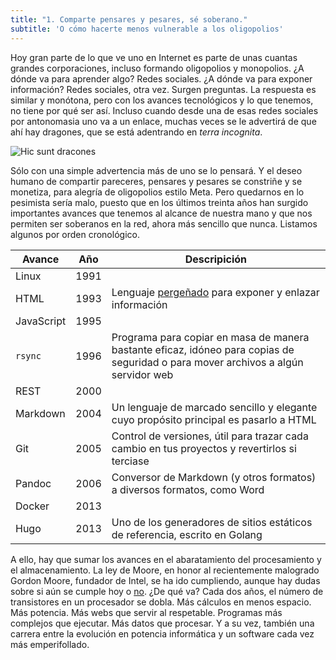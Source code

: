 ```yaml
---
title: "1. Comparte pensares y pesares, sé soberano."
subtitle: 'O cómo hacerte menos vulnerable a los oligopolios'
---
```


Hoy gran parte de lo que ve uno en Internet es parte de unas cuantas grandes corporaciones, incluso formando oligopolios y monopolios. ¿A dónde va para aprender algo? Redes sociales. ¿A dónde va para exponer información? Redes sociales, otra vez. Surgen preguntas. La respuesta es similar y monótona, pero con los avances tecnológicos y lo que tenemos, no tiene por qué ser así. Incluso cuando desde una de esas redes sociales por antonomasia uno va a un enlace, muchas veces se le advertirá de que ahí hay dragones, que se está adentrando en _terra incognita_.

![Hic sunt dracones](https://upload.wikimedia.org/wikipedia/commons/5/5c/Lennox_Globe%2C_by_B.F._Da_Costa.png)

Sólo con una simple advertencia más de uno se lo pensará. Y el deseo humano de compartir pareceres, pensares y pesares se constriñe y se monetiza, para alegría de oligopolios estilo Meta. Pero quedarnos en lo pesimista sería malo, puesto que en los últimos treinta años han surgido importantes avances que tenemos al alcance de nuestra mano y que nos permiten ser soberanos en la red, ahora más sencillo que nunca. Listamos algunos por orden cronológico.

|Avance|Año|Descripición|
|------|---|------------|
|Linux|1991|
|HTML|1993|Lenguaje [pergeñado](https://www.home.cern/science/computing/birth-web) para exponer y enlazar información|
|JavaScript|1995|
|`rsync`|1996|Programa para copiar en masa de manera bastante eficaz, idóneo para copias de seguridad o para mover archivos a algún servidor web|
|REST|2000|
|Markdown|2004|Un lenguaje de marcado sencillo y elegante cuyo propósito principal es pasarlo a HTML|
|Git|2005|Control de versiones, útil para trazar cada cambio en tus proyectos y revertirlos si terciase|
|Pandoc|2006|Conversor de Markdown (y otros formatos) a diversos formatos, como Word|
|Docker|2013|
|Hugo|2013|Uno de los generadores de sitios estáticos de referencia, escrito en Golang|

A ello, hay que sumar los avances en el abaratamiento del procesamiento y el almacenamiento. La ley de Moore, en honor al recientemente malogrado Gordon Moore, fundador de Intel, se ha ido cumpliendo, aunque hay dudas sobre si aún se cumple hoy o [no](https://www.marketwatch.com/story/moores-laws-dead-nvidia-ceo-jensen-says-in-justifying-gaming-card-price-hike-11663798618). ¿De qué va? Cada dos años, el número de transistores en un procesador se dobla. Más cálculos en menos espacio. Más potencia. Más webs que servir al respetable. Programas más complejos que ejecutar. Más datos que procesar. Y a su vez, también una carrera entre la evolución en potencia informática y un software cada vez más emperifollado.